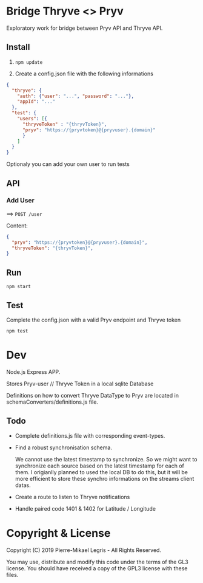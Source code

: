 # Bridge Thryve <> Pryv

Exploratory work for bridge between Pryv API and Thryve API.

## Install 

1. `npm update`

2. Create a config.json file with the following informations

```json
{
  "thryve": {
    "auth": {"user": "...", "password": "..."},
    "appId": "..."
  },
  "test": {
    "users": [{
      "thryveToken" : "{thryvToken}",
      "pryv": "https://{pryvtoken}@{pryvuser}.{domain}"
      }
    ]
  }
}
```

Optionaly you can add your own user to run tests

## API

### Add User

==>   `POST /user`

Content: 

```json
{
  "pryv": "https://{pryvtoken}@{pryvuser}.{domain}",
  "thryveToken": "{thryvToken}",
}
```

## Run

`npm start`

## Test

Complete the config.json with a valid Pryv endpoint and Thryve token

`npm test`

# Dev

Node.js Express APP. 

Stores Pryv-user // Thryve Token in a local sqlite Database

Definitions on how to convert Thryve DataType to Pryv are located in schemaConverters/definitions.js file.

## Todo

- Complete definitions.js file with corresponding event-types.

- Find a robust synchronisation schema. 

  We cannot use the latest timestamp to synchronize. So we might want to synchronize each source based on the latest timestamp for each of them. I origianlly planned to used the local DB to do this, but it will be more efficient to store these synchro informations on the streams client datas.

- Create a route to listen to Thryve notifications

- Handle paired code 1401 & 1402 for Latitude / Longitude

# Copyright & License

Copyright (C) 2019 Pierre-Mikael Legris - All Rights Reserved.  

You may use, distribute and modify this code under the terms of the GL3 license.
You should have received a copy of the GPL3 license with these files.
